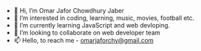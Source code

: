 - 👋 Hi, I’m Omar Jafor Chowdhury Jaber
- 👀 I’m interested in coding, learning, music, movies, football etc.
- 🌱 I’m currently learning JavaScript and web devloping.
- 💞️ I’m looking to collaborate on web developer team
- 📫 Hello, to reach me - omarjaforchy@gmail.com

<!---
omarjafor/omarjafor is a ✨ special ✨ repository because its `README.md` (this file) appears on your GitHub profile.
You can click the Preview link to take a look at your changes.
--->
